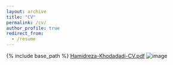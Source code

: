 ```yaml
---
layout: archive
title: "CV"
permalink: /cv/
author_profile: true
redirect_from:
  - /resume
---
```


{% include base_path %}
[Hamidreza-Khodadadi-CV.pdf](https://github.com/hamidkhd/hamidkhd.github.io/files/9791256/Hamidreza-Khodadadi-CV.pdf)
![image](https://user-images.githubusercontent.com/44756013/195971328-76574e10-d8d2-48bb-b6fe-ca5d399df7a3.png)
